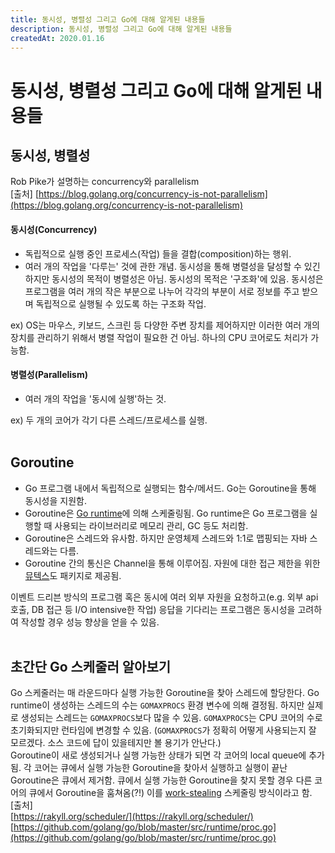 ```yaml
---
title: 동시성, 병렬성 그리고 Go에 대해 알게된 내용들
description: 동시성, 병렬성 그리고 Go에 대해 알게된 내용들
createdAt: 2020.01.16
---
```


# 동시성, 병렬성 그리고 Go에 대해 알게된 내용들

## 동시성, 병렬성
Rob Pike가 설명하는 concurrency와 parallelism  
[출처] [https://blog.golang.org/concurrency-is-not-parallelism](https://blog.golang.org/concurrency-is-not-parallelism)  
#### 동시성(Concurrency)
- 독립적으로 실행 중인 프로세스(작업) 들을 결합(composition)하는 행위.
- 여러 개의 작업을 '다루는' 것에 관한 개념.
동시성을 통해 병렬성을 달성할 수 있긴 하지만 동시성의 목적이 병렬성은 아님. 동시성의 목적은 '구조화'에 있음. 동시성은 프로그램을 여러 개의 작은 부분으로 나누어 각각의 부분이 서로 정보를 주고 받으며 독립적으로 실행될 수 있도록 하는 구조화 작업.

ex) OS는 마우스, 키보드, 스크린 등 다양한 주변 장치를 제어하지만 이러한 여러 개의 장치를 관리하기 위해서 병렬 작업이 필요한 건 아님. 하나의 CPU 코어로도 처리가 가능함. 

#### 병렬성(Parallelism)
- 여러 개의 작업을 '동시에 실행'하는 것.  

ex) 두 개의 코어가 각기 다른 스레드/프로세스를 실행.
<br />
<br />
## Goroutine
- Go 프로그램 내에서 독립적으로 실행되는 함수/메서드. Go는 Goroutine을 통해 동시성을 지원함.
- Goroutine은 [Go runtime](https://golang.org/pkg/runtime/)에 의해 스케줄링됨. Go runtime은 Go 프로그램을 실행할 때 사용되는 라이브러리로 메모리 관리, GC 등도 처리함.
- Goroutine은 스레드와 유사함. 하지만 운영체제 스레드와 1:1로 맵핑되는 자바 스레드와는 다름.
- Goroutine 간의 통신은 Channel을 통해 이루어짐. 자원에 대한 접근 제한을 위한 [뮤텍스](https://golang.org/pkg/sync/#Mutex)도 패키지로 제공됨.

이벤트 드리븐 방식의 프로그램 혹은 동시에 여러 외부 자원을 요청하고(e.g. 외부 api 호출, DB 접근 등 I/O intensive한 작업) 응답을 기다리는 프로그램은 동시성을 고려하여 작성할 경우 성능 향상을 얻을 수 있음.
<br />
<br />
## 초간단 Go 스케줄러 알아보기
Go 스케줄러는 매 라운드마다 실행 가능한 Goroutine을 찾아 스레드에 할당한다. Go runtime이 생성하는 스레드의 수는 `GOMAXPROCS` 환경 변수에 의해 결정됨. 하지만 실제로 생성되는 스레드는 `GOMAXPROCS`보다 많을 수 있음. `GOMAXPROCS`는 CPU 코어의 수로 초기화되지만 런타임에 변경할 수 있음. (`GOMAXPROCS`가 정확히 어떻게 사용되는지 잘 모르겠다. 소스 코드에 답이 있을테지만 볼 용기가 안난다.)  
Goroutine이 새로 생성되거나 실행 가능한 상태가 되면 각 코어의 local queue에 추가됨. 각 코어는 큐에서 실행 가능한 Goroutine을 찾아서 실행하고 실행이 끝난 Goroutine은 큐에서 제거함. 큐에서 실행 가능한 Goroutine을 찾지 못할 경우 다른 코어의 큐에서 Goroutine을 훔쳐옴(?!) 이를 [work-stealing](https://en.wikipedia.org/wiki/Work_stealing) 스케줄링 방식이라고 함.  
[출처]  
[https://rakyll.org/scheduler/](https://rakyll.org/scheduler/)  
[https://github.com/golang/go/blob/master/src/runtime/proc.go](https://github.com/golang/go/blob/master/src/runtime/proc.go)
